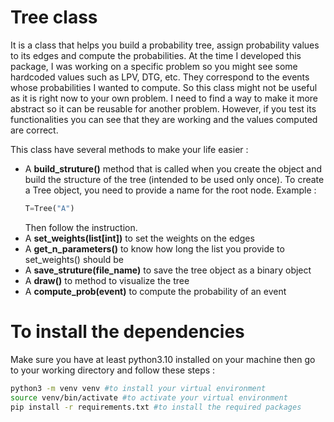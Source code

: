 # Tree class
It is a class that helps you build a probability tree, assign probability values to its edges and compute the probabilities.
At the time I developed this package, I was working on a specific problem so you might see some hardcoded values such as LPV, DTG, etc.
They correspond to the events whose probabilities I wanted to compute. So this class might not be useful as it is right now to your own problem.
I need to find a way to make it more abstract so it can be reusable for another problem. However, if you test its functionalities you can see that they are working and the values computed are correct.

This class have several methods to make your life easier :
- A **build_struture()** method that is called when you create the object and build the structure of the tree (intended to be used only once). To create a Tree object, you need to provide a name for the root node. Example :
  ```python
  T=Tree("A")
  ```
  Then follow the instruction.
- A **set_weights(list[int])** to set the weights on the edges
- A **get_n_parameters()** to know how long the list you provide to set_weights() should be
- A **save_struture(file_name)** to save the tree object as a binary object
- A **draw()** to method to visualize the tree
- A **compute_prob(event)** to compute the probability of an event   

# To install the dependencies

Make sure you have at least python3.10 installed on your machine then go to your working directory and follow these steps :

```bash
python3 -m venv venv #to install your virtual environment
source venv/bin/activate #to activate your virtual environment
pip install -r requirements.txt #to install the required packages
```
